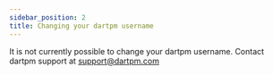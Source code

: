 ```yaml
---
sidebar_position: 2
title: Changing your dartpm username
---
```


It is not currently possible to change your dartpm username. Contact dartpm support at support@dartpm.com
